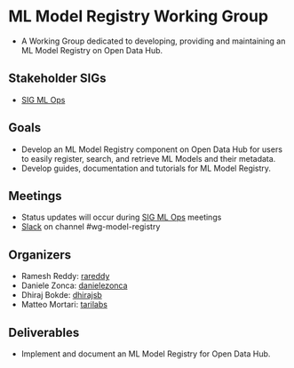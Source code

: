 # ML Model Registry Working Group

* A Working Group dedicated to developing, providing and maintaining an ML Model Registry on Open Data Hub.

## Stakeholder SIGs

* [SIG ML Ops](/sig-ml-ops)

## Goals

* Develop an ML Model Registry component on Open Data Hub for users to easily register, search, and retrieve ML Models and their metadata. 
* Develop guides, documentation and tutorials for ML Model Registry. 

## Meetings

* Status updates will occur during [SIG ML Ops](/sig-ml-ops) meetings
* [Slack](https://join.slack.com/t/odh-io/shared_invite/zt-13hp18gxj-Yb34PfQyP9GDmKMU7AkVYw) on channel #wg-model-registry

## Organizers

* Ramesh Reddy: [rareddy](https://github.com/rareddy)
* Daniele Zonca: [danielezonca](https://github.com/danielezonca)
* Dhiraj Bokde: [dhirajsb](https://github.com/dhirajsb)
* Matteo Mortari: [tarilabs](https://github.com/tarilabs) 
  
## Deliverables

* Implement and document an ML Model Registry for Open Data Hub.  
